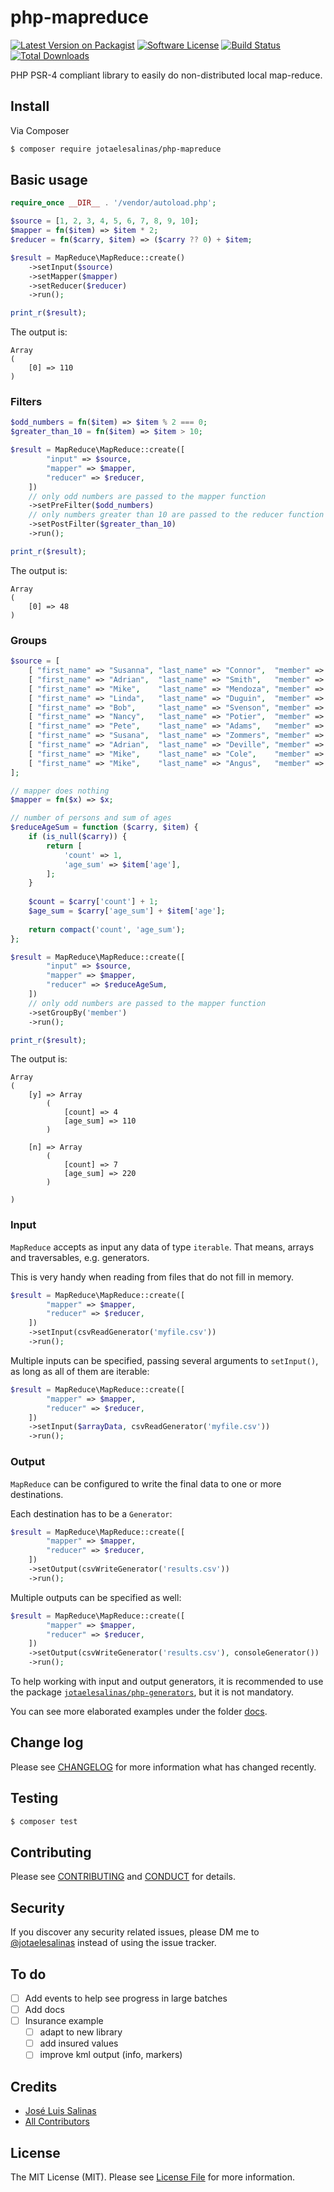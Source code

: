 # php-mapreduce

[![Latest Version on Packagist][ico-version]][link-packagist]
[![Software License][ico-license]](LICENSE.md)
[![Build Status][ico-travis]][link-travis]
[![Total Downloads][ico-downloads]][link-downloads]

PHP PSR-4 compliant library to easily do non-distributed local map-reduce.

## Install

Via Composer

``` bash
$ composer require jotaelesalinas/php-mapreduce
```

## Basic usage

```php
require_once __DIR__ . '/vendor/autoload.php';

$source = [1, 2, 3, 4, 5, 6, 7, 8, 9, 10];
$mapper = fn($item) => $item * 2;
$reducer = fn($carry, $item) => ($carry ?? 0) + $item;

$result = MapReduce\MapReduce::create()
    ->setInput($source)
    ->setMapper($mapper)
    ->setReducer($reducer)
    ->run();

print_r($result);
```

The output is:

```
Array
(
    [0] => 110
)
```

### Filters

```php
$odd_numbers = fn($item) => $item % 2 === 0;
$greater_than_10 = fn($item) => $item > 10;

$result = MapReduce\MapReduce::create([
        "input" => $source, 
        "mapper" => $mapper, 
        "reducer" => $reducer, 
    ])
    // only odd numbers are passed to the mapper function
    ->setPreFilter($odd_numbers)
    // only numbers greater than 10 are passed to the reducer function
    ->setPostFilter($greater_than_10)
    ->run();

print_r($result);
```

The output is:

```
Array
(
    [0] => 48
)
```

### Groups

```php
$source = [
    [ "first_name" => "Susanna", "last_name" => "Connor",  "member" => "y", "age" => 20],
    [ "first_name" => "Adrian",  "last_name" => "Smith",   "member" => "n", "age" => 22],
    [ "first_name" => "Mike",    "last_name" => "Mendoza", "member" => "n", "age" => 24],
    [ "first_name" => "Linda",   "last_name" => "Duguin",  "member" => "y", "age" => 26],
    [ "first_name" => "Bob",     "last_name" => "Svenson", "member" => "n", "age" => 28],
    [ "first_name" => "Nancy",   "last_name" => "Potier",  "member" => "y", "age" => 30],
    [ "first_name" => "Pete",    "last_name" => "Adams",   "member" => "n", "age" => 32],
    [ "first_name" => "Susana",  "last_name" => "Zommers", "member" => "y", "age" => 34],
    [ "first_name" => "Adrian",  "last_name" => "Deville", "member" => "n", "age" => 36],
    [ "first_name" => "Mike",    "last_name" => "Cole",    "member" => "n", "age" => 38],
    [ "first_name" => "Mike",    "last_name" => "Angus",   "member" => "n", "age" => 40],
];

// mapper does nothing
$mapper = fn($x) => $x;

// number of persons and sum of ages
$reduceAgeSum = function ($carry, $item) {
    if (is_null($carry)) {
        return [
            'count' => 1,
            'age_sum' => $item['age'],
        ];
    }
    
    $count = $carry['count'] + 1;
    $age_sum = $carry['age_sum'] + $item['age'];
    
    return compact('count', 'age_sum');
};

$result = MapReduce\MapReduce::create([
        "input" => $source, 
        "mapper" => $mapper, 
        "reducer" => $reduceAgeSum, 
    ])
    // only odd numbers are passed to the mapper function
    ->setGroupBy('member')
    ->run();

print_r($result);
```

The output is:

```
Array
(
    [y] => Array
        (
            [count] => 4
            [age_sum] => 110
        )

    [n] => Array
        (
            [count] => 7
            [age_sum] => 220
        )

)
```

### Input

`MapReduce` accepts as input any data of type `iterable`. That means, arrays and traversables, e.g. generators.

This is very handy when reading from files that do not fill in memory.

```php
$result = MapReduce\MapReduce::create([
        "mapper" => $mapper, 
        "reducer" => $reducer, 
    ])
    ->setInput(csvReadGenerator('myfile.csv'))
    ->run();
```

Multiple inputs can be specified, passing several arguments to `setInput()`, as long as all of them are iterable:

```php
$result = MapReduce\MapReduce::create([
        "mapper" => $mapper, 
        "reducer" => $reducer, 
    ])
    ->setInput($arrayData, csvReadGenerator('myfile.csv'))
    ->run();
```

### Output

`MapReduce` can be configured to write the final data to one or more destinations.

Each destination has to be a `Generator`:

```php
$result = MapReduce\MapReduce::create([
        "mapper" => $mapper, 
        "reducer" => $reducer, 
    ])
    ->setOutput(csvWriteGenerator('results.csv'))
    ->run();
```

Multiple outputs can be specified as well:

```php
$result = MapReduce\MapReduce::create([
        "mapper" => $mapper, 
        "reducer" => $reducer, 
    ])
    ->setOutput(csvWriteGenerator('results.csv'), consoleGenerator())
    ->run();
```

To help working with input and output generators, it is recommended to use the package [`jotaelesalinas/php-generators`](http://github.com/jotaelesalinas/php-generators), but it is not mandatory.

You can see more elaborated examples under the folder [docs](docs).

## Change log

Please see [CHANGELOG](CHANGELOG.md) for more information what has changed recently.

## Testing

``` bash
$ composer test
```

## Contributing

Please see [CONTRIBUTING](CONTRIBUTING.md) and [CONDUCT](CONDUCT.md) for details.

## Security

If you discover any security related issues, please DM me to [@jotaelesalinas](http://twitter.com/jotaelesalinas) instead of using the issue tracker.

## To do

- [ ] Add events to help see progress in large batches
- [ ] Add docs
- [ ] Insurance example
    - [ ] adapt to new library
    - [ ] add insured values
    - [ ] improve kml output (info, markers)

## Credits

- [José Luis Salinas][link-author]
- [All Contributors][link-contributors]

## License

The MIT License (MIT). Please see [License File](LICENSE.md) for more information.

[ico-version]: https://img.shields.io/packagist/v/jotaelesalinas/php-mapreduce.svg?style=flat-square
[ico-license]: https://img.shields.io/badge/license-MIT-brightgreen.svg?style=flat-square
[ico-travis]: https://img.shields.io/travis/jotaelesalinas/php-mapreduce/master.svg?style=flat-square
[ico-scrutinizer]: https://img.shields.io/scrutinizer/coverage/g/jotaelesalinas/php-mapreduce.svg?style=flat-square
[ico-code-quality]: https://img.shields.io/scrutinizer/g/jotaelesalinas/php-mapreduce.svg?style=flat-square
[ico-downloads]: https://img.shields.io/packagist/dt/jotaelesalinas/php-mapreduce.svg?style=flat-square

[link-packagist]: https://packagist.org/packages/jotaelesalinas/php-mapreduce
[link-travis]: https://travis-ci.org/jotaelesalinas/php-mapreduce
[link-scrutinizer]: https://scrutinizer-ci.com/g/jotaelesalinas/php-mapreduce/code-structure
[link-code-quality]: https://scrutinizer-ci.com/g/jotaelesalinas/php-mapreduce
[link-downloads]: https://packagist.org/packages/jotaelesalinas/php-mapreduce
[link-author]: https://github.com/jotaelesalinas
[link-contributors]: ../../contributors
